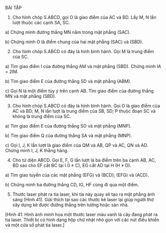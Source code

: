 BÀI TẬP

1. Cho hình chóp S.ABCD, gọi O là giao điểm của AC và BD. Lấy M, N lần lượt thuộc các cạnh SA, SC.

a) Chứng minh đường thẳng MN nằm trong mặt phẳng (SAC).

b) Chứng minh O là điểm chung của hai mặt phẳng (SAC) và (SBD).

2. Cho hình chóp S.ABCD có đáy là hình bình hành. Gọi M là trung điểm của SC.

a) Tìm giao điểm I của đường thẳng AM và mặt phẳng (SBD). Chứng minh IA = 2IM.

b) Tìm giao điểm E của đường thẳng SD và mặt phẳng (ABM).

c) Gọi N là một điểm tùy ý trên cạnh AB. Tìm giao điểm của đường thẳng MN và mặt phẳng (SBD).

3. Cho hình chóp S.ABCD có đáy là hình bình hành. Gọi O là giao điểm của AC và BD; M, N lần lượt là trung điểm của SB, SD; P thuộc đoạn SC và không là trung điểm của SC.

a) Tìm giao điểm E của đường thẳng SO và mặt phẳng (MNP).

b) Tìm giao điểm Q của đường thẳng SA và mặt phẳng (MNP).

c) Gọi I, J, K lần lượt là giao điểm của QM và AB, QP và AC, QN và AD. Chứng minh I, J, K thẳng hàng.

4. Cho tứ diện ABCD. Gọi E, F, G lần lượt là ba điểm trên ba cạnh AB, AC, BD sao cho EF cắt BC tại I (I ≠ C), EG cắt AD tại H (H ≠ D).

a) Tìm giao tuyến của các mặt phẳng (EFG) và (BCD); (EFG) và (ACD).

b) Chứng minh ba đường thẳng CD, IG, HF cùng đi qua một điểm.

5. Thước laser phát ra tia laser, khi tia này quay sẽ tạo ra mặt phẳng ánh sáng (Hình 41). Giải thích tại sao các thước kẻ laser lại giúp người thợ xây dựng kẻ được đường thẳng trên tường hoặc sàn nhà.

[Hình 41: Hình ảnh minh họa một thước laser màu xanh lá cây đang phát ra tia laser. Thiết bị có hình dạng hộp chữ nhật nhỏ gọn với các nút điều khiển và một cửa sổ phát tia laser.]